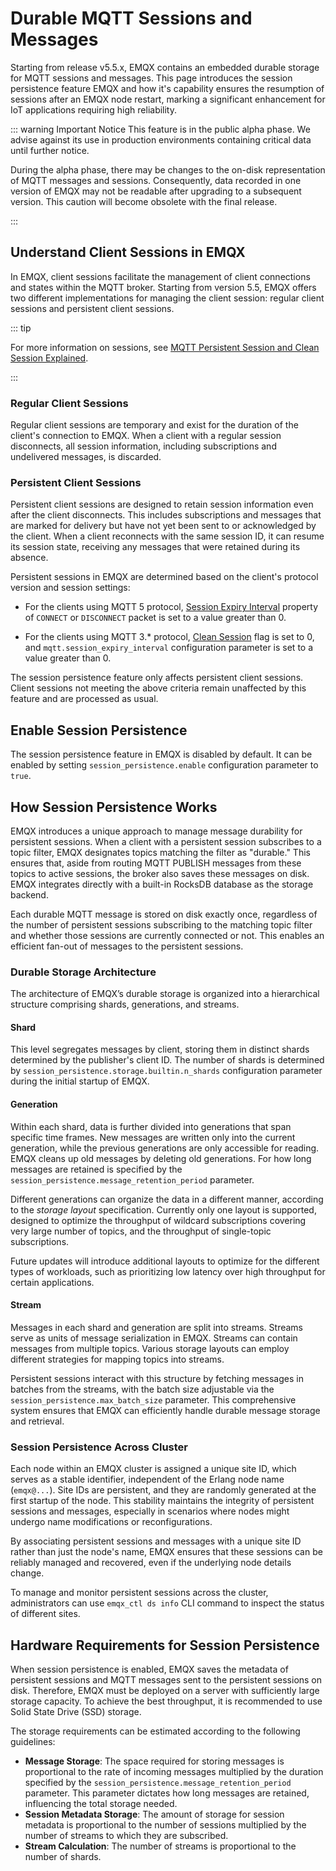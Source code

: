 # Durable MQTT Sessions and Messages

Starting from release v5.5.x, EMQX contains an embedded durable storage for MQTT sessions and messages. This page introduces the session persistence feature EMQX and how it's capability ensures the resumption of sessions after an EMQX node restart, marking a significant enhancement for IoT applications requiring high reliability.

::: warning Important Notice
This feature is in the public alpha phase. We advise against its use in production environments containing critical data until further notice.

During the alpha phase, there may be changes to the on-disk representation of MQTT messages and sessions. Consequently, data recorded in one version of EMQX may not be readable after upgrading to a subsequent version. This caution will become obsolete with the final release.

:::

## Understand Client Sessions in EMQX

In EMQX, client sessions facilitate the management of client connections and states within the MQTT broker. Starting from version 5.5, EMQX offers two different implementations for managing the client session: regular client sessions and persistent client sessions.

::: tip

For more information on sessions, see [MQTT Persistent Session and Clean Session Explained](https://www.emqx.com/en/blog/mqtt-session).

:::

### Regular Client Sessions

Regular client sessions are temporary and exist for the duration of the client's connection to EMQX. When a client with a regular session disconnects, all session information, including subscriptions and undelivered messages, is discarded. 

### Persistent Client Sessions

Persistent client sessions are designed to retain session information even after the client disconnects. This includes subscriptions and messages that are marked for delivery but have not yet been sent to or acknowledged by the client. When a client reconnects with the same session ID, it can resume its session state, receiving any messages that were retained during its absence. 

Persistent sessions in EMQX are determined based on the client's protocol version and session settings:

- For the clients using MQTT 5 protocol, [Session Expiry Interval](https://docs.oasis-open.org/mqtt/mqtt/v5.0/os/mqtt-v5.0-os.html#_Toc3901048) property of `CONNECT` or `DISCONNECT` packet is set to a value greater than 0.

- For the clients using MQTT 3.* protocol, [Clean Session](http://docs.oasis-open.org/mqtt/mqtt/v3.1.1/os/mqtt-v3.1.1-os.html#_Toc398718030) flag is set to 0, and `mqtt.session_expiry_interval` configuration parameter is set to a value greater than 0.

The session persistence feature only affects persistent client sessions. Client sessions not meeting the above criteria remain unaffected by this feature and are processed as usual.

## Enable Session Persistence

The session persistence feature in EMQX is disabled by default. It can be enabled by setting `session_persistence.enable` configuration parameter to `true`.

## How Session Persistence Works

EMQX introduces a unique approach to manage message durability for persistent sessions. When a client with a persistent session subscribes to a topic filter, EMQX designates topics matching the filter as "durable." This ensures that, aside from routing MQTT PUBLISH messages from these topics to active sessions, the broker also saves these messages on disk. EMQX integrates directly with a built-in RocksDB database as the storage backend. 

Each durable MQTT message is stored on disk exactly once, regardless of the number of persistent sessions subscribing to the matching topic filter and whether those sessions are currently connected or not. This enables an efficient fan-out of messages to the persistent sessions.

### Durable Storage Architecture

The architecture of EMQX’s durable storage is organized into a hierarchical structure comprising shards, generations, and streams.

#### Shard

This level segregates messages by client, storing them in distinct shards determined by the publisher's client ID. The number of shards is determined by `session_persistence.storage.builtin.n_shards` configuration parameter during the initial startup of EMQX.

#### Generation

Within each shard, data is further divided into generations that span specific time frames. 
New messages are written only into the current generation, while the previous generations are only accessible for reading. EMQX cleans up old messages by deleting old generations. For how long messages are retained is specified by the `session_persistence.message_retention_period` parameter.

Different generations can organize the data in a different manner, according to the *storage layout* specification. Currently only one layout is supported, designed to optimize the throughput of wildcard subscriptions covering very large number of topics, and the throughput of single-topic subscriptions.

Future updates will introduce additional layouts to optimize for the different types of workloads, such as prioritizing low latency over high throughput for certain applications.

#### Stream

Messages in each shard and generation are split into streams. Streams serve as units of message serialization in EMQX. Streams can contain messages from multiple topics. Various storage layouts can employ different strategies for mapping topics into streams.

Persistent sessions interact with this structure by fetching messages in batches from the streams, with the batch size adjustable via the `session_persistence.max_batch_size` parameter. This comprehensive system ensures that EMQX can efficiently handle durable message storage and retrieval.

### Session Persistence Across Cluster

Each node within an EMQX cluster is assigned a unique site ID, which serves as a stable identifier, independent of the Erlang node name (`emqx@...`). Site IDs are persistent, and they are randomly generated at the first startup of the node. This stability maintains the integrity of persistent sessions and messages, especially in scenarios where nodes might undergo name modifications or reconfigurations. 

By associating persistent sessions and messages with a unique site ID rather than just the node's name, EMQX ensures that these sessions can be reliably managed and recovered, even if the underlying node details change. 

To manage and monitor persistent sessions across the cluster, administrators can use `emqx_ctl ds info` CLI command to inspect the status of different sites.

## Hardware Requirements for Session Persistence

When session persistence is enabled, EMQX saves the metadata of persistent sessions and MQTT messages sent to the persistent sessions on disk. Therefore, EMQX must be deployed on a server with sufficiently large storage capacity. To achieve the best throughput, it is recommended to use Solid State Drive (SSD) storage.

The storage requirements can be estimated according to the following guidelines:

- **Message Storage**: The space required for storing messages is proportional to the rate of incoming messages multiplied by the duration specified by the `session_persistence.message_retention_period` parameter. This parameter dictates how long messages are retained, influencing the total storage needed.
- **Session Metadata Storage**: The amount of storage for session metadata is proportional to the number of sessions multiplied by the number of streams to which they are subscribed.
- **Stream Calculation**: The number of streams is proportional to the number of shards.


